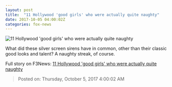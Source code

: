 ```yaml
---
layout: post
title:  "11 Hollywood 'good girls' who were actually quite naughty"
date: 2017-10-05 04:00:02Z
categories: fox-news
---
```


![11 Hollywood 'good girls' who were actually quite naughty](http://a57.foxnews.com/images.foxnews.com/content/fox-news/entertainment/2017/10/05/11-hollywood-good-girls-who-were-actually-quite-naughty/_jcr_content/list-par/list_item/image.img.jpg/0/0/1422644946474.jpg?ve=1)

What did these silver screen sirens have in common, other than their classic good looks and talent? A naughty streak, of course.


Full story on F3News: [11 Hollywood 'good girls' who were actually quite naughty](http://www.f3nws.com/n/dzd4sB)

> Posted on: Thursday, October 5, 2017 4:00:02 AM
